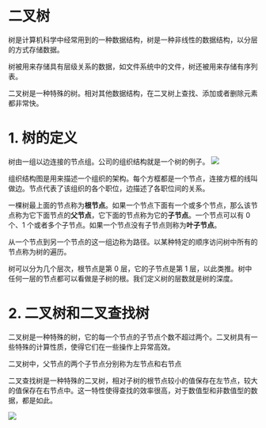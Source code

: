 # 二叉树

树是计算机科学中经常用到的一种数据结构，树是一种非线性的数据结构，以分层的方式存储数据。

树被用来存储具有层级关系的数据，如文件系统中的文件，树还被用来存储有序列表。

二叉树是一种特殊的树。相对其他数据结构，在二叉树上查找、添加或者删除元素都非常快。

# 1. 树的定义
树由一组以边连接的节点组。公司的组织结构就是一个树的例子。
![](http://p6c9xg1tf.bkt.clouddn.com/destiny/1531378409925.jpg)

组织结构图是用来描述一个组织的架构。每个方框都是一个节点，连接方框的线叫做边。节点代表了该组织的各个职位，边描述了各职位间的关系。

一棵树最上面的节点称为**根节点**。如果一个节点下面有一个或多个节点，那么该节点称为它下面节点的**父节点**，它下面的节点称为它的**子节点**。一个节点可以有 0 个、1 个或者多个子节点。如果一个节点没有子节点则称为**叶子节点**。

从一个节点到另一个节点的这一组边称为路径。以某种特定的顺序访问树中所有的节点称为树的遍历。

树可以分为几个层次，根节点是第 0 层，它的子节点是第 1 层，以此类推。树中任何一层的节点都可以看做是子树的根。我们定义树的层数就是树的深度。

# 2. 二叉树和二叉查找树
二叉树是一种特殊的树，它的每一个节点的子节点个数不超过两个。二叉树具有一些特殊的计算性质，使得它们在一些操作上异常高效。

二叉树中，父节点的两个子节点分别称为左节点和右节点

二叉查找树是一种特殊的二叉树，相对子树的根节点较小的值保存在左节点，较大的值保存在右节点中。这一特性使得查找的效率很高，对于数值型和非数值型的数据，都是如此。

![](http://p6c9xg1tf.bkt.clouddn.com/destiny/1531380535263.jpg)